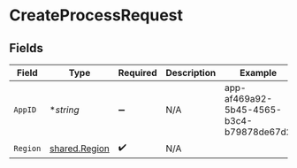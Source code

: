 # CreateProcessRequest


## Fields

| Field                                          | Type                                           | Required                                       | Description                                    | Example                                        |
| ---------------------------------------------- | ---------------------------------------------- | ---------------------------------------------- | ---------------------------------------------- | ---------------------------------------------- |
| `AppID`                                        | **string*                                      | :heavy_minus_sign:                             | N/A                                            | app-af469a92-5b45-4565-b3c4-b79878de67d2       |
| `Region`                                       | [shared.Region](../../models/shared/region.md) | :heavy_check_mark:                             | N/A                                            |                                                |